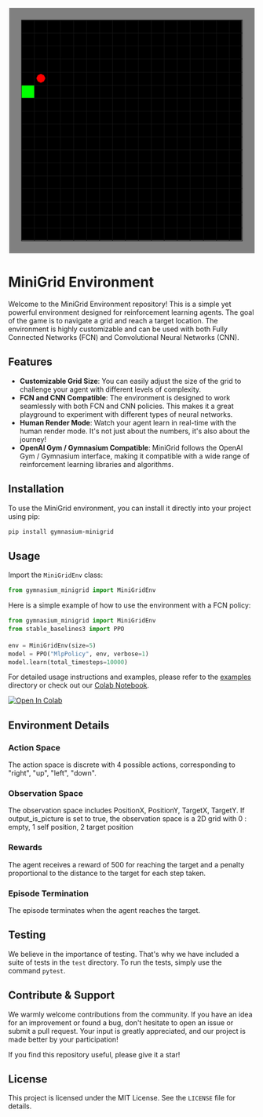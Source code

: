 <p align="center">
    <img src="https://github.com/lucasBertola/Minigrid/blob/main/showProject.gif" width="500px"/>
</p>

# MiniGrid Environment

Welcome to the MiniGrid Environment repository! This is a simple yet powerful environment designed for reinforcement learning agents. The goal of the game is to navigate a grid and reach a target location. The environment is highly customizable and can be used with both Fully Connected Networks (FCN) and Convolutional Neural Networks (CNN).

## Features

- **Customizable Grid Size**: You can easily adjust the size of the grid to challenge your agent with different levels of complexity.
- **FCN and CNN Compatible**: The environment is designed to work seamlessly with both FCN and CNN policies. This makes it a great playground to experiment with different types of neural networks.
- **Human Render Mode**: Watch your agent learn in real-time with the human render mode. It's not just about the numbers, it's also about the journey!
- **OpenAI Gym / Gymnasium Compatible**: MiniGrid follows the OpenAI Gym / Gymnasium interface, making it compatible with a wide range of reinforcement learning libraries and algorithms.

## Installation

To use the MiniGrid environment, you can install it directly into your project using pip:

```bash
pip install gymnasium-minigrid
```

## Usage

Import the `MiniGridEnv` class:

```python
from gymnasium_minigrid import MiniGridEnv
```

Here is a simple example of how to use the environment with a FCN policy:

```python
from gymnasium_minigrid import MiniGridEnv
from stable_baselines3 import PPO

env = MiniGridEnv(size=5)
model = PPO("MlpPolicy", env, verbose=1)
model.learn(total_timesteps=10000)
```

For detailed usage instructions and examples, please refer to the [examples](https://github.com/lucasBertola/Minigrid/tree/main/exemples) directory or check out our [Colab Notebook](https://colab.research.google.com/github/lucasBertola/Minigrid/blob/main/exemples/PPO_MlpPolicy.ipynb).

[![Open In Colab](https://colab.research.google.com/assets/colab-badge.svg)](https://colab.research.google.com/github/lucasBertola/Minigrid/blob/main/exemples/PPO_MlpPolicy.ipynb)

## Environment Details

### Action Space

The action space is discrete with 4 possible actions, corresponding to "right", "up", "left", "down".

### Observation Space

The observation space includes PositionX, PositionY, TargetX, TargetY. 
If output_is_picture is set to true, the observation space is a 2D grid with 0 : empty, 1 self position, 2 target position

### Rewards

The agent receives a reward of 500 for reaching the target and a penalty proportional to the distance to the target for each step taken.

### Episode Termination

The episode terminates when the agent reaches the target.

## Testing

We believe in the importance of testing. That's why we have included a suite of tests in the `test` directory. To run the tests, simply use the command `pytest`.

## Contribute & Support

We warmly welcome contributions from the community. If you have an idea for an improvement or found a bug, don't hesitate to open an issue or submit a pull request. Your input is greatly appreciated, and our project is made better by your participation!

If you find this repository useful, please give it a star!

## License

This project is licensed under the MIT License. See the `LICENSE` file for details.
